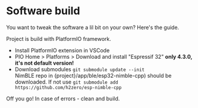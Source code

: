 # Software build

You want to tweak the software a lil bit on your own? Here's the guide.

Project is build with PlatformIO framework.

- Install PlatformIO extension in VSCode
- PIO Home > Platforms > Download and install "Espressif 32" **only 4.3.0, it's not default version!**
- Download submodules `git submodule update --init` </br> NimBLE repo in {project}/app/ble/esp32-nimble-cpp) should be downloaded. If not use `git submodule add https://github.com/h2zero/esp-nimble-cpp`

Off you go! In case of errors - clean and build.